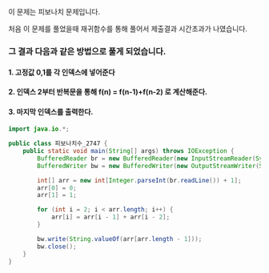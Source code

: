 이 문제는 피보나치 문제입니다.

처음 이 문제를 풀었을때 재귀함수를 통해 풀어서 제출결과 시간초과가 나였습니다.

### 그 결과 다음과 같은 방법으로 풀게 되었습니다.


#### 1. 고정값 0,1를 각 인덱스에 넣어준다
#### 2. 인덱스 2부터 반복문을 통해 f(n) = f(n-1)+f(n-2) 로 계산해준다.
#### 3. 마지막 인덱스를 출력한다.


~~~~java
import java.io.*;

public class 피보나치수_2747 {
    public static void main(String[] args) throws IOException {
        BufferedReader br = new BufferedReader(new InputStreamReader(System.in));
        BufferedWriter bw = new BufferedWriter(new OutputStreamWriter(System.out));

        int[] arr = new int[Integer.parseInt(br.readLine()) + 1];
        arr[0] = 0;
        arr[1] = 1;

        for (int i = 2; i < arr.length; i++) {
            arr[i] = arr[i - 1] + arr[i - 2];
        }

        bw.write(String.valueOf(arr[arr.length - 1]));
        bw.close();
    }
}


